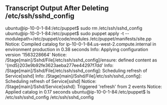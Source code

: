 ## Transcript Output After Deleting /etc/ssh/sshd_config

ubuntu@ip-10-0-1-84:/etc/puppet$ sudo rm /etc/ssh/sshd_config
ubuntu@ip-10-0-1-84:/etc/puppet$ sudo puppet apply -t --modulepath=/etc/puppet/code/modules /etc/puppet/manifests/site.pp
Notice: Compiled catalog for ip-10-0-1-84.us-west-2.compute.internal in environment production in 0.38 seconds
Info: Applying configuration version '1563228664'
Notice: /Stage[main]/Sshd/File[/etc/ssh/sshd_config]/ensure: defined content as '{md5}203e9b92fe3623aeba277ee44297f7dd'
Info: /Stage[main]/Sshd/File[/etc/ssh/sshd_config]: Scheduling refresh of Service[sshd]
Info: /Stage[main]/Sshd/File[/etc/ssh/sshd_config]: Scheduling refresh of Service[sshd]
Notice: /Stage[main]/Sshd/Service[sshd]: Triggered 'refresh' from 2 events
Notice: Applied catalog in 0.17 seconds
ubuntu@ip-10-0-1-84:/etc/puppet$ ls /etc/ssh/sshd_config
/etc/ssh/sshd_config
